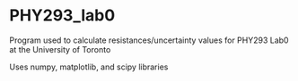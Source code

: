 # PHY293_lab0
Program used to calculate resistances/uncertainty values for PHY293 Lab0 at the University of Toronto

Uses numpy, matplotlib, and scipy libraries
